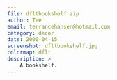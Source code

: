 ```yaml
---
file: dfltbookshelf.zip
author: Tee
email: terrancehansen@hotmail.com
category: decor
date: 2000-04-15
screenshot: dfltbookshelf.jpg
colormap: dflt
description: >
    A bookshelf.
---
```

